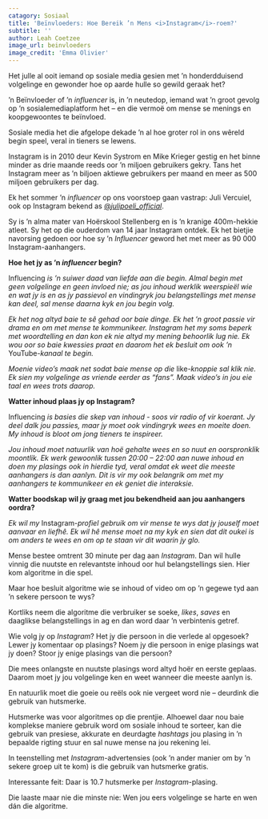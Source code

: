 ```yaml
---
catagory: Sosiaal
title: 'Beïnvloeders: Hoe Bereik ’n Mens <i>Instagram</i>-roem?'
subtitle: ''
author: Leah Coetzee
image_url: beinvloeders
image_credit: 'Emma Olivier'
---
```


Het julle al ooit iemand op sosiale media gesien met ’n honderdduisend volgelinge en gewonder hoe op aarde hulle so gewild geraak het?

’n Beïnvloeder of ’n _influencer_ is, in ’n neutedop, iemand wat ’n groot gevolg op ’n sosialemediaplatform het – en die vermoë om mense se menings en koopgewoontes te beïnvloed.

Sosiale media het die afgelope dekade ’n al hoe groter rol in ons wêreld begin speel, veral in tieners se lewens.

Instagram is in 2010 deur Kevin Systrom en Mike Krieger gestig en het binne minder as drie maande reeds oor ’n miljoen gebruikers gekry. Tans het Instagram meer as ’n biljoen aktiewe gebruikers per maand en meer as 500 miljoen gebruikers per dag.

Ek het sommer ’n _influencer_ op ons voorstoep gaan vastrap: Juli Vercuiel, ook op Instagram bekend as [@_julipoeli_official_](https://www.instagram.com/julipoeli_official/).

Sy is ’n alma mater van Hoërskool Stellenberg en is ’n kranige 400m-hekkie atleet. Sy het op die ouderdom van 14 jaar Instagram ontdek. Ek het bietjie navorsing gedoen oor hoe sy ’n _Influencer_ geword het met meer as 90 000 Instagram-aanhangers.

**Hoe het jy as ’n _influencer_ begin?**

Influencing _is ’n suiwer daad van liefde aan die begin. Almal begin met geen volgelinge en geen invloed nie; as jou inhoud werklik weerspieël wie en wat jy is en as jy passievol en vindingryk jou belangstellings met mense kan deel, sal mense daarna kyk en jou begin volg._

_Ek het nog altyd baie te sê gehad oor baie dinge. Ek het ’n groot passie vir drama en om met mense te kommunikeer. Instagram het my soms beperk met woordtelling en dan kon ek nie altyd my mening behoorlik lug nie. Ek wou oor so baie kwessies praat en daarom het ek besluit om ook ’n_ YouTube-_kanaal te begin._

_Moenie video’s maak net sodat baie mense op die_ like-_knoppie sal klik nie. Ek sien my volgelinge as vriende eerder as “fans”. Maak video’s in jou eie taal en wees trots daarop._

**Watter inhoud plaas jy op Instagram?**

Influencing _is basies die skep van inhoud - soos vir radio of vir koerant. Jy deel dalk jou passies, maar jy moet ook vindingryk wees en moeite doen. My inhoud is bloot om jong tieners te inspireer._

_Jou inhoud moet natuurlik van hoë gehalte wees en so nuut en oorspronklik moontlik. Ek werk gewoonlik tussen 20:00 – 22:00 aan nuwe inhoud en doen my plasings ook in hierdie tyd, veral omdat ek weet die meeste aanhangers is dan aanlyn. Dit is vir my ook belangrik om met my aanhangers te kommunikeer en ek geniet die interaksie._

**Watter boodskap wil jy graag met jou bekendheid aan jou aanhangers oordra?**

_Ek wil my_ Instagram‎-_profiel gebruik om vir mense te wys dat jy jouself moet aanvaar en liefhê. Ek wil hê mense moet na my kyk en sien dat dit oukei is om anders te wees en om op te staan vir dit waarin jy glo._

Mense bestee omtrent 30 minute per dag aan _Instagram_. Dan wil hulle vinnig die nuutste en relevantste inhoud oor hul belangstellings sien. Hier kom algoritme in die spel.

Maar hoe besluit algoritme wie se inhoud of video om op ’n gegewe tyd aan ’n sekere persoon te wys?

Kortliks neem die algoritme die verbruiker se soeke, _likes_, _saves_ en daaglikse belangstellings in ag en dan word daar ’n verbintenis getref.

Wie volg jy op _Instagram_? Het jy die persoon in die verlede al opgesoek? Lewer jy komentaar op plasings? Noem jy die persoon in enige plasings wat jy doen? Stoor jy enige plasings van die persoon?

Die mees onlangste en nuutste plasings word altyd hoër en eerste geplaas. Daarom moet jy jou volgelinge ken en weet wanneer die meeste aanlyn is.

En natuurlik moet die goeie ou reëls ook nie vergeet word nie – deurdink die gebruik van hutsmerke.

Hutsmerke was voor algoritmes op die prentjie. Alhoewel daar nou baie komplekse maniere gebruik word om sosiale inhoud te sorteer, kan die gebruik van presiese, akkurate en deurdagte _hashtags_ jou plasing in ’n bepaalde rigting stuur en sal nuwe mense na jou rekening lei.

In teenstelling met _Instagram_-advertensies (ook ’n ander manier om by ’n sekere groep uit te kom) is die gebruik van hutsmerke gratis.

Interessante feit: Daar is 10.7 hutsmerke per _Instagram_-plasing.

Die laaste maar nie die minste nie: Wen jou eers volgelinge se harte en wen dán die algoritme.
